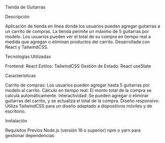 Tienda de Guitarras


Descripción

Aplicación de tienda en línea donde los usuarios pueden agregar guitarras a un carrito de compras. La tienda permite un máximo de 5 guitarras por modelo. Los usuarios pueden ver el total de su compra en tiempo real a medida que agregan o eliminan productos del carrito. Desarrollada con React y TailwindCSS.

Tecnologías Utilizadas

Frontend: React
Estilos: TailwindCSS
Gestión de Estado: React useState 


Características


Carrito de compras: Los usuarios pueden agregar hasta 5 guitarras por modelo al carrito.
Cálculo en tiempo real: El monto total de la compra se calcula automáticamente.
Interactividad: Se pueden agregar o eliminar guitarras del carrito, y se actualiza el total de la compra.
Diseño responsivo: Utiliza TailwindCSS para un diseño adaptado a dispositivos móviles y de escritorio.


Instalación

Requisitos Previos
Node.js (versión 16 o superior)
npm o yarn para gestionar dependencias
